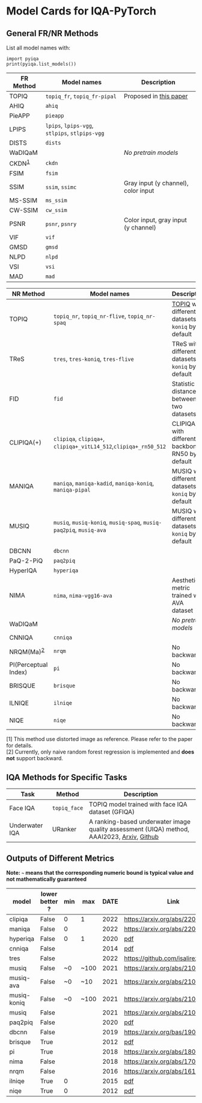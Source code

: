 # Model Cards for IQA-PyTorch

## General FR/NR Methods

List all model names with:
```
import pyiqa
print(pyiqa.list_models())
```

| FR Method                | Model names | Description
| ------------------------ | ------------------ | ------------ |
| TOPIQ |  `topiq_fr`, `topiq_fr-pipal` | Proposed in [this paper](https://arxiv.org/abs/2308.03060) | 
| AHIQ                     |  `ahiq` |
| PieAPP                   |  `pieapp` |
| LPIPS                    |  `lpips`, `lpips-vgg`, `stlpips`, `stlpips-vgg`  |
| DISTS                    |  `dists` |
| WaDIQaM                  |  | *No pretrain models* |
| CKDN<sup>[1](#fn1)</sup> |  `ckdn` |
| FSIM                     |  `fsim` |
| SSIM                     |  `ssim`, `ssimc` | Gray input (y channel), color input
| MS-SSIM                  |  `ms_ssim` |
| CW-SSIM                  |  `cw_ssim` |
| PSNR                     |  `psnr`, `psnry` | Color input, gray input (y channel)
| VIF                      |  `vif` |
| GMSD                     |  `gmsd` |
| NLPD                     |  `nlpd` |
| VSI                      |  `vsi` |
| MAD                      |  `mad` |

| NR Method                    | Model names | Description |
| ---------------------------- | ------------------------ | ------ |
| TOPIQ | `topiq_nr`, `topiq_nr-flive`, `topiq_nr-spaq` | [TOPIQ](https://arxiv.org/abs/2308.03060) with different datasets, `koniq` by default |
| TReS | `tres`, `tres-koniq`, `tres-flive` | TReS with different datasets, `koniq` by default |
| FID                          | `fid` | Statistic distance between two datasets |
| CLIPIQA(+)                   |  `clipiqa`, `clipiqa+`, `clipiqa+_vitL14_512`,`clipiqa+_rn50_512`  | CLIPIQA(+) with different backbone, RN50 by default |
| MANIQA                       | `maniqa`, `maniqa-kadid`, `maniqa-koniq`, `maniqa-pipal` |MUSIQ with different datasets, `koniq` by default |
| MUSIQ                        | `musiq`, `musiq-koniq`, `musiq-spaq`, `musiq-paq2piq`, `musiq-ava` | MUSIQ with different datasets, `koniq` by default |
| DBCNN                        | `dbcnn` |
| PaQ-2-PiQ                    | `paq2piq` |
| HyperIQA                     |  `hyperiqa` |
| NIMA                         |  `nima`, `nima-vgg16-ava` | Aesthetic metric trained with AVA dataset |
| WaDIQaM                      |  | *No pretrain models*
| CNNIQA                       |  `cnniqa` |
| NRQM(Ma)<sup>[2](#fn2)</sup> |  `nrqm` | No backward |
| PI(Perceptual Index)         |  `pi` | No backward |
| BRISQUE                      | `brisque` | No backward |
| ILNIQE                       | `ilniqe` | No backward |
| NIQE                         | `niqe` | No backward |
<!-- </tr>
</table> -->

<a name="fn1">[1]</a> This method use distorted image as reference. Please refer to the paper for details.<br>
<a name="fn2">[2]</a> Currently, only naive random forest regression is implemented and **does not** support backward.

## IQA Methods for Specific Tasks

| Task           | Method  | Description                                                                                                                                                                 |
| -------------- | ------- | --------------------------------------------------------------------------------------------------------------------------------------------------------------------------- |
| Face IQA | `topiq_face` | TOPIQ model trained with face IQA dataset (GFIQA) |
| Underwater IQA | URanker | A ranking-based underwater image quality assessment (UIQA) method, AAAI2023, [Arxiv](https://arxiv.org/abs/2208.06857), [Github](https://github.com/RQ-Wu/UnderwaterRanker) |

## Outputs of Different Metrics 
**Note: `~` means that the corresponding numeric bound is typical value and not mathematically guaranteed**

| model    | lower better ? | min | max     | DATE | Link                                                                                                                                                      |
| -------- | -------------- | --- | ------- | ---- | --------------------------------------------------------------------------------------------------------------------------------------------------------- |
| clipiqa  | False          | 0   | 1       | 2022 | https://arxiv.org/abs/2207.12396                                                                                                                          |
| maniqa   | False          | 0   |        | 2022 | https://arxiv.org/abs/2204.08958                                                                                                                          |
| hyperiqa | False          | 0   | 1       | 2020 | [pdf](https://openaccess.thecvf.com/content_CVPR_2020/papers/Su_Blindly_Assess_Image_Quality_in_the_Wild_Guided_by_a_CVPR_2020_paper.pdf)                 |
| cnniqa   | False          |   |       | 2014 | [pdf](https://openaccess.thecvf.com/content_cvpr_2014/papers/Kang_Convolutional_Neural_Networks_2014_CVPR_paper.pdf)                                      |
| tres     | False          |    | | 2022 | https://github.com/isalirezag/TReS                                                                                                                        |
| musiq    | False          |  ~0 | ~100 | 2021 | https://arxiv.org/abs/2108.05997                                                                                                                          |
| musiq-ava    | False          |  ~0  | ~10 | 2021 | https://arxiv.org/abs/2108.05997                                                                                                                          |
| musiq-koniq    | False          | ~0 | ~100 | 2021 | https://arxiv.org/abs/2108.05997                                                                                                                          |
| musiq    | False          |    | | 2021 | https://arxiv.org/abs/2108.05997                                                                                                                          |
| paq2piq  | False          |    | | 2020 | [pdf](https://openaccess.thecvf.com/content_CVPR_2020/papers/Ying_From_Patches_to_Pictures_PaQ-2-PiQ_Mapping_the_Perceptual_Space_of_CVPR_2020_paper.pdf) |
| dbcnn    | False          |    | | 2019 | https://arxiv.org/bas/1907.02665                                                                                                                          |
| brisque  | True           |    | | 2012 | [pdf](https://live.ece.utexas.edu/publications/2012/TIP%20BRISQUE.pdf)                                                                                    |
| pi       | True           |    | | 2018 | https://arxiv.org/abs/1809.07517                                                                                                                          |
| nima     | False          |   | | 2018 | https://arxiv.org/abs/1709.05424                                                                                                                          |
| nrqm     | False          |   | | 2016 | https://arxiv.org/abs/1612.05890                                                                                                                          |
| ilniqe   | True           | 0   | | 2015 | [pdf](http://www4.comp.polyu.edu.hk/~cslzhang/paper/IL-NIQE.pdf)                                                                                          |
| niqe     | True           | 0   | | 2012 | [pdf](https://live.ece.utexas.edu/publications/2013/mittal2013.pdf)                                                                                       |